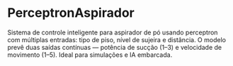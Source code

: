 # PerceptronAspirador
Sistema de controle inteligente para aspirador de pó usando perceptron com múltiplas entradas: tipo de piso, nível de sujeira e distância. O modelo prevê duas saídas contínuas — potência de sucção (1–3) e velocidade de movimento (1–5). Ideal para simulações e IA embarcada.
